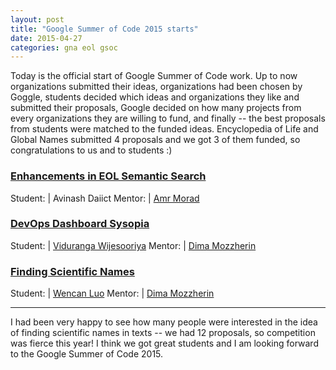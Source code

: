 ```yaml
---
layout: post
title: "Google Summer of Code 2015 starts"
date: 2015-04-27
categories: gna eol gsoc
---
```


Today is the official start of Google Summer of Code work. Up to now
organizations submitted their ideas, organizations had been chosen by Goggle,
students decided which ideas and organizations they like and submitted their
proposals, Google decided on how many projects from every organizations they
are willing to fund, and finally -- the best proposals from students were
matched to the funded ideas. Encyclopedia of Life and Global Names submitted 4
proposals and we got 3 of them funded, so congratulations to us and to students
:)

### [Enhancements in EOL Semantic Search][eol-search]

Student: | Avinash Daiict
Mentor:  | [Amr Morad][amr]

### [DevOps Dashboard Sysopia][sysopia]

Student: | [Viduranga Wijesooriya][vidur]
Mentor:  | [Dima Mozzherin][dimus]

### [Finding Scientific Names][netineti]

Student: | [Wencan Luo][wencan]
Mentor:  | [Dima Mozzherin][dimus]

---

I had been very happy to see how many people were interested in the idea of
finding scientific names in texts -- we had 12 proposals, so competition was
fierce this year! I think we got great students and I am looking forward
to the Google Summer of Code 2015.

[amr]: https://github.com/AmrMMorad
[dimus]: https://github.com/dimus
[vidur]: https://github.com/vpowerrc
[wencan]: https://github.com/wencanluo
[eol-search]: https://www.google-melange.com/gsoc/project/details/google/gsoc2015/avinashda/5707702298738688
[sysopia]: https://www.google-melange.com/gsoc/project/details/google/gsoc2015/vpowerrc/5665117697998848
[netineti]: https://www.google-melange.com/gsoc/project/details/google/gsoc2015/wcluo/5661458385862656
